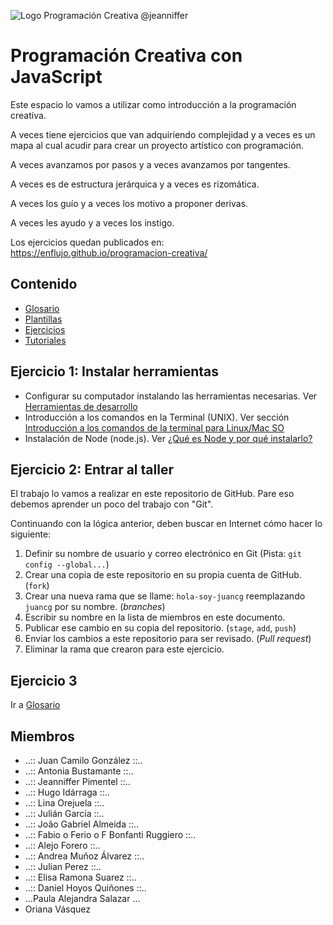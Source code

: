 ![Logo Programación Creativa @jeanniffer](./docs/pc-social.png)

# Programación Creativa con JavaScript

Este espacio lo vamos a utilizar como introducción a la programación creativa.

A veces tiene ejercicios que van adquiriendo complejidad y a veces es un mapa al cual acudir para crear un proyecto artístico con programación.

A veces avanzamos por pasos y a veces avanzamos por tangentes.

A veces es de estructura jerárquica y a veces es rizomática.

A veces los guío y a veces los motivo a proponer derivas.

A veces les ayudo y a veces los instigo.

Los ejercicios quedan publicados en: https://enflujo.github.io/programacion-creativa/

## Contenido

- [Glosario](/Glosario.md)
- [Plantillas](/plantillas)
- [Ejercicios](/ejercicios)
- [Tutoriales]('/tutoriales')

## Ejercicio 1: Instalar herramientas

- Configurar su computador instalando las herramientas necesarias. Ver [Herramientas de desarrollo](/tutoriales/general/herramientas-desarrollo.md)
- Introducción a los comandos en la Terminal (UNIX). Ver sección [Introducción a los comandos de la terminal para Linux/Mac SO](/tutoriales/general/comandos-terminal.md)
- Instalación de Node (node.js). Ver [¿Qué es Node y por qué instalarlo?](/tutoriales/general/instalar-node.md)

## Ejercicio 2: Entrar al taller

El trabajo lo vamos a realizar en este repositorio de GitHub. Pare eso debemos aprender un poco del trabajo con "Git".

Continuando con la lógica anterior, deben buscar en Internet cómo hacer lo siguiente:

1. Definir su nombre de usuario y correo electrónico en Git (Pista: `git config --global...`)
2. Crear una copia de este repositorio en su propia cuenta de GitHub. (`fork`)
3. Crear una nueva rama que se llame: `hola-soy-juancg` reemplazando `juancg` por su nombre. (_branches_)
4. Escribir su nombre en la lista de miembros en este documento.
5. Publicar ese cambio en su copia del repositorio. (`stage`, `add`, `push`)
6. Enviar los cambios a este repositorio para ser revisado. (_Pull request_)
7. Eliminar la rama que crearon para este ejercicio.

## Ejercicio 3

Ir a [Glosario](Glosario.md)

## Miembros

- ..:: Juan Camilo González ::..
- ..:: Antonia Bustamante ::..
- ..:: Jeanniffer Pimentel ::..
- ..:: Hugo Idárraga ::..
- ..:: Lina Orejuela ::..
- ..:: Julián García ::..
- ..:: João Gabriel Almeida ::..
- ..:: Fabio o Ferio o F Bonfanti Ruggiero ::..
- ..:: Alejo Forero ::..
- ..:: Andrea Muñoz Álvarez ::..
- ..:: Julian Perez ::..
- ..:: Elisa Ramona Suarez ::..
- ..:: Daniel Hoyos Quiñones ::..
- ...Paula Alejandra Salazar ...
- Oriana Vásquez
